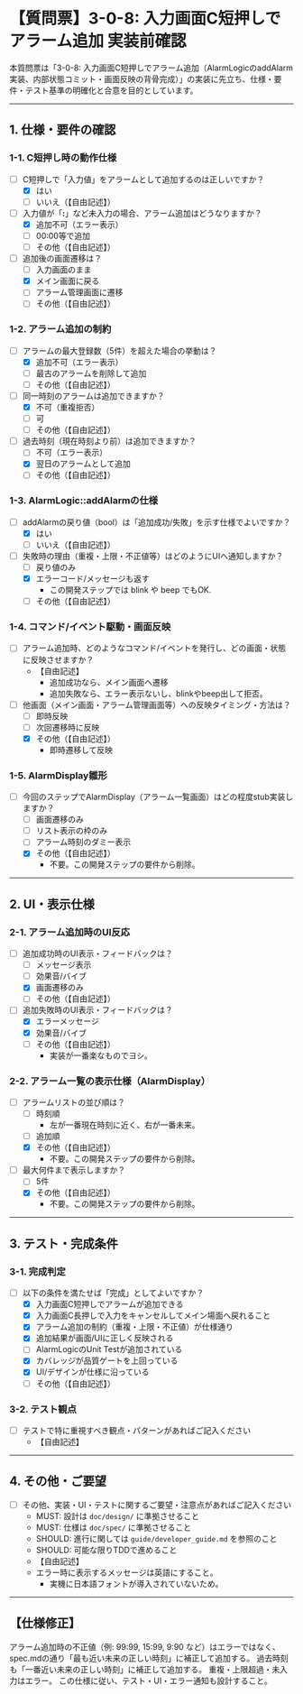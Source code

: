 # 【質問票】3-0-8: 入力画面C短押しでアラーム追加 実装前確認

本質問票は「3-0-8: 入力画面C短押しでアラーム追加（AlarmLogicのaddAlarm実装、内部状態コミット・画面反映の背骨完成）」の実装に先立ち、仕様・要件・テスト基準の明確化と合意を目的としています。

---

## 1. 仕様・要件の確認

### 1-1. C短押し時の動作仕様
- [ ] C短押しで「入力値」をアラームとして追加するのは正しいですか？
    - [x] はい
    - [ ] いいえ（【自由記述】）
- [ ] 入力値が「__:__」など未入力の場合、アラーム追加はどうなりますか？
    - [x] 追加不可（エラー表示）
    - [ ] 00:00等で追加
    - [ ] その他（【自由記述】）
- [ ] 追加後の画面遷移は？
    - [ ] 入力画面のまま
    - [x] メイン画面に戻る
    - [ ] アラーム管理画面に遷移
    - [ ] その他（【自由記述】）

### 1-2. アラーム追加の制約
- [ ] アラームの最大登録数（5件）を超えた場合の挙動は？
    - [x] 追加不可（エラー表示）
    - [ ] 最古のアラームを削除して追加
    - [ ] その他（【自由記述】）
- [ ] 同一時刻のアラームは追加できますか？
    - [x] 不可（重複拒否）
    - [ ] 可
    - [ ] その他（【自由記述】）
- [ ] 過去時刻（現在時刻より前）は追加できますか？
    - [ ] 不可（エラー表示）
    - [x] 翌日のアラームとして追加
    - [ ] その他（【自由記述】）

### 1-3. AlarmLogic::addAlarmの仕様
- [ ] addAlarmの戻り値（bool）は「追加成功/失敗」を示す仕様でよいですか？
    - [x] はい
    - [ ] いいえ（【自由記述】）
- [ ] 失敗時の理由（重複・上限・不正値等）はどのようにUIへ通知しますか？
    - [ ] 戻り値のみ
    - [x] エラーコード/メッセージも返す
      - この開発ステップでは blink や beep でもOK.
    - [ ] その他（【自由記述】）

### 1-4. コマンド/イベント駆動・画面反映
- [ ] アラーム追加時、どのようなコマンド/イベントを発行し、どの画面・状態に反映させますか？
    - 【自由記述】
      - 追加成功なら、メイン画面へ遷移
      - 追加失敗なら、エラー表示ないし、blinkやbeep出して拒否。
- [ ] 他画面（メイン画面・アラーム管理画面等）への反映タイミング・方法は？
    - [ ] 即時反映
    - [ ] 次回遷移時に反映
    - [x] その他（【自由記述】）
      - 即時遷移して反映

### 1-5. AlarmDisplay雛形
- [ ] 今回のステップでAlarmDisplay（アラーム一覧画面）はどの程度stub実装しますか？
    - [ ] 画面遷移のみ
    - [ ] リスト表示の枠のみ
    - [ ] アラーム時刻のダミー表示
    - [x] その他（【自由記述】）
      - 不要。この開発ステップの要件から削除。

---

## 2. UI・表示仕様

### 2-1. アラーム追加時のUI反応
- [ ] 追加成功時のUI表示・フィードバックは？
    - [ ] メッセージ表示
    - [ ] 効果音/バイブ
    - [x] 画面遷移のみ
    - [ ] その他（【自由記述】）
- [ ] 追加失敗時のUI表示・フィードバックは？
    - [x] エラーメッセージ
    - [x] 効果音/バイブ
    - [ ] その他（【自由記述】）
      - 実装が一番楽なものでヨシ。

### 2-2. アラーム一覧の表示仕様（AlarmDisplay）
- [ ] アラームリストの並び順は？
    - [ ] 時刻順
      - 左が一番現在時刻に近く、右が一番未来。
    - [ ] 追加順
    - [x] その他（【自由記述】）
      - 不要。この開発ステップの要件から削除。
- [ ] 最大何件まで表示しますか？
    - [ ] 5件
    - [x] その他（【自由記述】）
      - 不要。この開発ステップの要件から削除。

---

## 3. テスト・完成条件

### 3-1. 完成判定
- [ ] 以下の条件を満たせば「完成」としてよいですか？
    - [x] 入力画面C短押しでアラームが追加できる
    - [x] 入力画面C長押しで入力をキャンセルしてメイン場面へ戻れること
    - [x] アラーム追加の制約（重複・上限・不正値）が仕様通り
    - [x] 追加結果が画面/UIに正しく反映される
    - [ ] AlarmLogicのUnit Testが追加されている
    - [x] カバレッジが品質ゲートを上回っている
    - [x] UI/デザインが仕様に沿っている
    - [ ] その他（【自由記述】）

### 3-2. テスト観点
- [ ] テストで特に重視すべき観点・パターンがあればご記入ください
    - 【自由記述】

---

## 4. その他・ご要望
- [ ] その他、実装・UI・テストに関するご要望・注意点があればご記入ください
    - MUST: 設計は `doc/design/` に準拠させること
    - MUST: 仕様は `doc/spec/` に準拠させること
    - SHOULD: 進行に関しては `guide/developer_guide.md` を参照のこと
    - SHOULD: 可能な限りTDDで進めること
    - 【自由記述】 
    - エラー時に表示するメッセージは英語にすること。
      - 実機に日本語フォントが導入されていないため。

---

## 【仕様修正】
アラーム追加時の不正値（例: 99:99, 15:99, 9:90 など）はエラーではなく、spec.mdの通り「最も近い未来の正しい時刻」に補正して追加する。
過去時刻も「一番近い未来の正しい時刻」に補正して追加する。
重複・上限超過・未入力はエラー。
この仕様に従い、テスト・UI・エラー通知も設計すること。